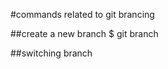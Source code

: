 #commands related to git brancing

##create a new branch
$ git branch <new-branch>

##switching branch
